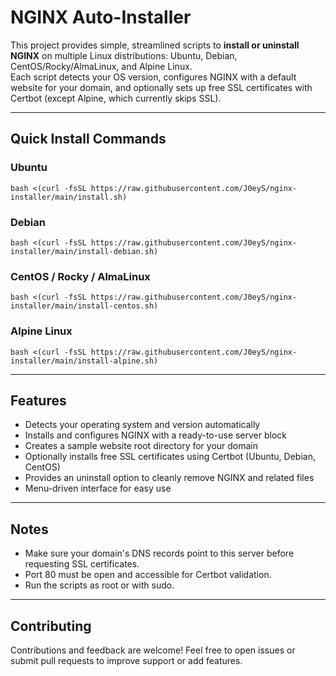 # NGINX Auto-Installer

This project provides simple, streamlined scripts to **install or uninstall NGINX** on multiple Linux distributions: Ubuntu, Debian, CentOS/Rocky/AlmaLinux, and Alpine Linux.  
Each script detects your OS version, configures NGINX with a default website for your domain, and optionally sets up free SSL certificates with Certbot (except Alpine, which currently skips SSL).

---

## Quick Install Commands

### Ubuntu  
`bash <(curl -fsSL https://raw.githubusercontent.com/J0eyS/nginx-installer/main/install.sh)`

### Debian  
`bash <(curl -fsSL https://raw.githubusercontent.com/J0eyS/nginx-installer/main/install-debian.sh)`

### CentOS / Rocky / AlmaLinux  
`bash <(curl -fsSL https://raw.githubusercontent.com/J0eyS/nginx-installer/main/install-centos.sh)`

### Alpine Linux  
`bash <(curl -fsSL https://raw.githubusercontent.com/J0eyS/nginx-installer/main/install-alpine.sh)`

---

## Features

- Detects your operating system and version automatically  
- Installs and configures NGINX with a ready-to-use server block  
- Creates a sample website root directory for your domain  
- Optionally installs free SSL certificates using Certbot (Ubuntu, Debian, CentOS)  
- Provides an uninstall option to cleanly remove NGINX and related files  
- Menu-driven interface for easy use  

---

## Notes

- Make sure your domain's DNS records point to this server before requesting SSL certificates.  
- Port 80 must be open and accessible for Certbot validation.  
- Run the scripts as root or with sudo.  

---

## Contributing

Contributions and feedback are welcome! Feel free to open issues or submit pull requests to improve support or add features.
